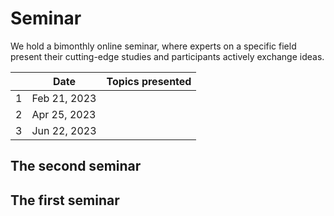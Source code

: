 # Seminar

We hold a bimonthly online seminar, where experts on a specific field present their cutting-edge studies and participants actively exchange ideas.

|   | Date      |  Topics presented                                                                  |
|-------|-------------------------------------------------------------------------|---------------------------------------------------------|
|     1 | Feb 21, 2023                                         |                                                |
| 2     | Apr 25, 2023                 |                       |
|     3 | Jun 22, 2023                        |               |          


## The second seminar

## The first seminar